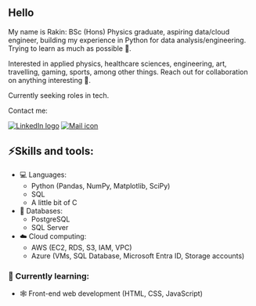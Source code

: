 ## Hello
My name is Rakin: BSc (Hons) Physics graduate, aspiring data/cloud engineer, building my experience in Python for data analysis/engineering.
Trying to learn as much as possible 🔭.

Interested in applied physics, healthcare sciences, engineering, art, travelling, gaming, sports, among other things.
Reach out for collaboration on anything interesting 🤝.

Currently seeking roles in tech.

Contact me:

[![LinkedIn logo](images/LI-In-Bug)](https://www.linkedin.com/in/rakin-c/) [![Mail icon](images/mail-icon)](mailto:rakchy1@gmail.com)

## ⚡Skills and tools:
- 💻 Languages:
  - Python (Pandas, NumPy, Matplotlib, SciPy)
  - SQL
  - A little bit of C
- 📂 Databases:
  - PostgreSQL
  - SQL Server
- ☁️ Cloud computing:
  - AWS (EC2, RDS, S3, IAM, VPC)
  - Azure (VMs, SQL Database, Microsoft Entra ID, Storage accounts)

### 🧮 Currently learning:
- 🕸️ Front-end web development (HTML, CSS, JavaScript)

<!--
**rakin-c/rakin-c** is a ✨ _special_ ✨ repository because its `README.md` (this file) appears on your GitHub profile.

Here are some ideas to get you started:

- 🔭 I’m currently working on ...
- 🌱 I’m currently learning ...
- 👯 I’m looking to collaborate on ...
- 🤔 I’m looking for help with ...
- 💬 Ask me about ...
- 📫 How to reach me: ...
- 😄 Pronouns: ...
- ⚡ Fun fact: ...
-->
